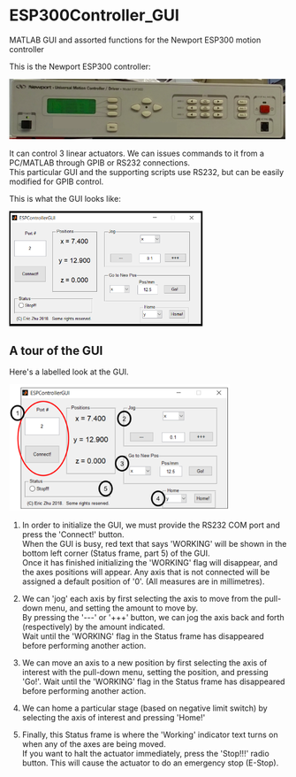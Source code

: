 # ESP300Controller_GUI
MATLAB GUI and assorted functions for the Newport ESP300 motion controller

This is the Newport ESP300 controller:

<img src="https://github.com/eric-zhu-quantum/ESP300Controller_GUI/blob/main/Pics/ESP300.png" alt="ESP300" width="500"/>


It can control 3 linear actuators.   We can issues commands to it from a PC/MATLAB through GPIB or RS232 connections.  
This particular GUI and the supporting scripts use RS232, but can be easily modified for GPIB control.  

This is what the GUI looks like:

<img src="https://github.com/eric-zhu-quantum/ESP300Controller_GUI/blob/main/Pics/GUI.png" alt="GUI" width="350"/>


## A tour of the GUI

Here's a labelled look at the GUI.  

<img src="https://github.com/eric-zhu-quantum/ESP300Controller_GUI/blob/main/Pics/GUI_explained.png" alt="GUI_explained" width="399"/>

1)  In order to initialize the GUI, we must provide the RS232 COM port and press the 'Connect!' button.  
When the GUI is busy, red text that says 'WORKING' will be shown in the bottom left corner (Status frame, part 5) of the GUI.  
Once it has finished initializing the 'WORKING' flag will disappear, and the axes positions will appear. 
Any axis that is not connected will be assigned a default position of '0'.  (All measures are in millimetres).  

2)  We can 'jog' each axis by first selecting the axis to move from the pull-down menu, and setting the amount to move by.  
By pressing the '---' or '+++' button, we can jog the axis back and forth (respectively) by the amount indicated.  
Wait until the 'WORKING' flag in the Status frame has disappeared before performing another action.  

3)  We can move an axis to a new position by first selecting the axis of interest with the pull-down menu, setting the position, and pressing 'Go!'. 
Wait until the 'WORKING' flag in the Status frame has disappeared before performing another action.   

4)  We can home a particular stage (based on negative limit switch) by selecting the axis of interest and pressing 'Home!'

5)  Finally, this Status frame is where the 'Working' indicator text turns on when any of the axes are being moved.  
If you want to halt the actuator immediately, press the 'Stop!!!' radio button.  This will cause the actuator to do an emergency stop (E-Stop).  



